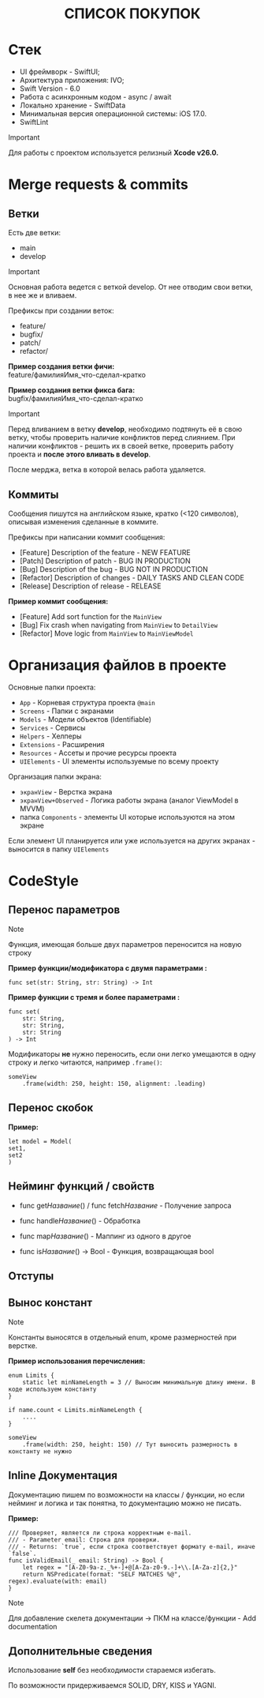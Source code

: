 # <h1 align="center">СПИСОК ПОКУПОК</h1>

# Стек

- UI фреймворк - SwiftUI;
- Архитектура приложения: IVO;
- Swift Version - 6.0
- Работа с асинхронным кодом - async / await
- Локально хранение - SwiftData
- Минимальная версия операционной системы: iOS 17.0.
- SwiftLint 

> [!IMPORTANT]
> Для работы с проектом используется релизный **Xcode v26.0.**

# Merge requests & commits
## Ветки
Есть две ветки:

- main
- develop

> [!IMPORTANT]
> Основная работа ведется с веткой develop. От нее отводим свои ветки, в нее же и вливаем.

Префиксы при создании веток: 

- feature/
- bugfix/
- patch/
- refactor/

**Пример создания ветки фичи:** <br>
feature/фамилияИмя_что-сделал-кратко

**Пример создания ветки фикса бага:** <br>
bugfix/фамилияИмя_что-сделал-кратко

> [!IMPORTANT]
> Перед вливанием в ветку **develop**, необходимо подтянуть её в свою ветку, чтобы проверить наличие конфликтов перед слиянием. 
> При наличии конфликтов - решить их в своей ветке, проверить работу проекта и **после этого вливать в develop**.

После мерджа, ветка в которой велась работа удаляется. 
## Коммиты

Сообщения пишутся на английском языке, кратко (<120 символов), описывая изменения сделанные в коммите.

Префиксы при написании коммит сообщения: 

- [Feature] Description of the feature - NEW FEATURE
- [Patch] Description of patch - BUG IN PRODUCTION
- [Bug] Description of the bug - BUG NOT IN PRODUCTION
- [Refactor] Description of changes - DAILY TASKS AND CLEAN CODE
- [Release] Description of release - RELEASE

**Пример коммит сообщения:** <br>

- [Feature] Add sort function for the `MainView`
- [Bug] Fix crash when navigating from `MainView` to `DetailView`
- [Refactor] Move logic from `MainView` to `MainViewModel` 

# Организация файлов в проекте
Основные папки проекта: 
- `App` - Корневая структура проекта `@main` 
- `Screens` - Папки с экранами 
- `Models` - Модели объектов (Identifiable)
- `Services` - Сервисы
- `Helpers` - Хелперы 
- `Extensions` - Расширения
- `Resources` - Ассеты и прочие ресурсы проекта
- `UIElements` - UI элементы используемые по всему проекту 


Организация папки экрана:
- `экранView` - Верстка экрана
- `экранView+Observed` - Логика работы экрана (аналог ViewModel в MVVM)
- папка `Components` - элементы UI которые используются на этом экране 

Если элемент UI планируется или уже используется на других экранах - выносится в папку `UIElements`

# CodeStyle

## Перенос параметров

> [!NOTE]
> Функция, имеющая больше двух параметров переносится на новую строку

**Пример функции/модификатора с двумя параметрами :** <br>

```
func set(str: String, str: String) -> Int
```

**Пример функции с тремя и более параметрами :** <br>
```
func set(
    str: String,
    str: String,
    str: String
) -> Int
```

Модификаторы **не** нужно переносить, если они легко умещаются в одну строку и легко читаются, например `.frame()`: <br>
```
someView
    .frame(width: 250, height: 150, alignment: .leading)
```
## Перенос скобок

**Пример:** <br>
```
let model = Model(
set1,
set2
)
```

## Нейминг функций / свойств

- func get*Название*() / func fetch*Название* - Получение запроса

- func handle*Название*() - Обработка

- func map*Название*() - Маппинг из одного в другое

- func is*Название*() -> Bool - Функция, возвращающая bool

## Отступы

## Вынос констант
> [!NOTE]
> Константы выносятся в отдельный enum, кроме размерностей при верстке. 

**Пример использования перечисления:** <br>

```
enum Limits {
    static let minNameLength = 3 // Выносим минимальную длину имени. В коде используем константу
}

if name.count < Limits.minNameLength {
    ....            
}   
```
```
someView
    .frame(width: 250, height: 150) // Тут выносить размерность в константу не нужно 

```

## Inline Документация

Документацию пишем по возможности на классы / функции, но если нейминг и логика и так понятна, то документацию можно не писать.

**Пример:** <br>
```
/// Проверяет, является ли строка корректным e-mail.
/// - Parameter email: Строка для проверки.
/// - Returns: `true`, если строка соответствует формату e-mail, иначе `false`.
func isValidEmail(_ email: String) -> Bool {
    let regex = "[A-Z0-9a-z._%+-]+@[A-Za-z0-9.-]+\\.[A-Za-z]{2,}"
    return NSPredicate(format: "SELF MATCHES %@", regex).evaluate(with: email)
}
```
> [!NOTE]
> Для добавление скелета документации -> ПКМ на классе/функции - Add documentation

## Дополнительные сведения

Использование **self** без необходимости стараемся избегать.

По возможности придерживаемся SOLID, DRY, KISS и YAGNI.	

